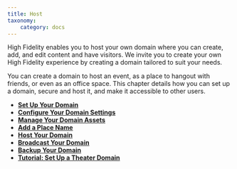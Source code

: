```yaml
---
title: Host
taxonomy:
    category: docs
---
```


High Fidelity enables you to host your own domain where you can create, add, and edit content and have visitors. We invite you to create your own High Fidelity experience by creating a domain tailored to suit your needs. 

You can create a domain to host an event, as a place to hangout with friends, or even as an office space. This chapter details how you can set up a domain, secure and host it, and make it accessible to other users. 

+ [**Set Up Your Domain**](../host/your-domain)
+ [**Configure Your Domain Settings**](../host/your-domain/configure-settings)
+ [**Manage Your Domain Assets**](../host/manage-your-domain-assets)
+ [**Add a Place Name**](../host/add-place-name)
+ [**Host Your Domain**](../host/host-your-domain)
+ [**Broadcast Your Domain**](../host/broadcast-your-domain)
+ [**Backup Your Domain**](../host/backup-restore-domain)
+ [**Tutorial: Set Up a Theater Domain**](../host/theater-domain-tutorial)